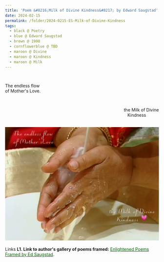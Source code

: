 ```yaml
---
title: 'Poem &#8216;Milk of Divine Kindness&#8217; by Edward Saugstad'
date: 2024-02-15
permalink: /folder/2024-0215-ES-Milk-of-Divine-Kindness
tags:
  - black @ Poetry
  - blue @ Edward Saugstad
  - brown @ 1998
  - cornflowerblue @ TBD
  - maroon @ Divine
  - maroon @ Kindness
  - maroon @ Milk  
---
```


<br>

<p>
The endless flow<br>
of Mother's Love.<br>
</p>

<br>

<p style="text-align:right;">
the Milk of Divine<br>
&emsp;Kindness&emsp;&emsp;&emsp;<br>
</p>

<br>

<div style="text-align: center"><img src="/images/Poem_'Milk_of_Divine_Kindness'_by_Edward_Saugstad.jpg" /></div>

<br>

<wave-list>
<list-title color="DarkSeaGreen" width="25">Links</list-title>
  <list-item color="BlanchedAlmond"  width="285"><b> L1. Link to author's gallery of poems framed:</b> <a href="https://imageevent.com/sahaja/art/enlightenedpoemsframedbyedsaugstad"><font color="DarkGreen">Enlightened Poems Framed by Ed Saugstad</font></a>. </list-item>
</wave-list>